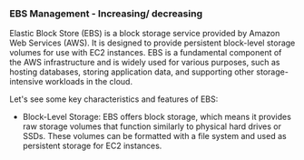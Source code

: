 ### EBS Management - Increasing/ decreasing

Elastic Block Store (EBS) is a block storage service provided by Amazon Web Services (AWS). It is designed to provide persistent block-level storage volumes for use with EC2 instances. EBS is a fundamental component of the AWS infrastructure and is widely used for various purposes, such as hosting databases, storing application data, and supporting other storage-intensive workloads in the cloud.

Let's see some key characteristics and features of EBS:

* Block-Level Storage: EBS offers block storage, which means it provides raw storage volumes that function similarly to physical hard drives or SSDs. These volumes can be formatted with a file system and used as persistent storage for EC2 instances.


